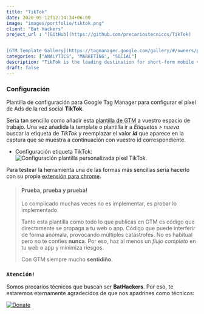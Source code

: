 ```yaml
---
title: "TikTok"
date: 2020-05-12T12:14:34+06:00
image: "images/portfolio/tiktok.png"
client: "Bat Hackers"
project_url : "[GitHub](https://github.com/precariostecnicos/TikTok)


[GTM Template Gallery](https://tagmanager.google.com/gallery/#/owners/precariostecnicos/templates/TikTok)"
categories: ["ANALYTICS", "MARKETING", "SOCIAL"]
description: "TikTok is the leading destination for short-form mobile video, providing content that is exciting, spontaneous, and genuine."
draft: false
---
```


###   Configuración

Plantilla de configuración para Google Tag Manager para configurar el píxel de Ads de la red social **TikTok**.

Sería tan sencillo como añadir esta [plantilla de GTM](https://tagmanager.google.com/gallery/#/owners/precariostecnicos/templates/TikTok) a vuestro espacio de trabajo. Una vez añadida la template o plantilla ir a *Etiquetas > nueva* buscar la etiqueta de *TikTok*  y reemplazar el valor ***id*** que aparece en la captura que se muestra a continuación con vuestro id correspondiente.

- Configuración etiqueta TikTok:
![Configuración plantilla personalizada píxel TikTok](https://user-images.githubusercontent.com/54624019/81506595-bc2f1100-92f7-11ea-9184-9c4791a42249.png).

Para testear la herramienta una de las formas más sencillas sería hacerlo con su propia [extensión para chrome](https://chrome.google.com/webstore/detail/tiktok-pixel-helper/aelgobmabdmlfmiblddjfnjodalhidnn). 

> #### Prueba, prueba y prueba!
>Lo complicado muchas veces no es implementar, es probar lo implementado. 
>
>Tanto esta plantilla como todo lo que publicas en GTM es código que directamente se propaga a tu web o app. 
Código que puede interferir de forma anómala, provocando múltiples catástrofes. No es habitual pero no te confies **nunca**. Por eso, haz al menos un *flujo completo* en tu web o app y minimiza riesgos. 
>
> Con GTM siempre mucho **sentidiño**.

### ```Atención!```
Somos precarios técnicos que buscan ser **BatHackers**. Por eso, te estaremos eternamente agradecidos de que nos apadrines como técnicos: 

[![Donate](https://img.shields.io/badge/Donate-PayPal-green.svg)](https://www.paypal.com/cgi-bin/webscr?)